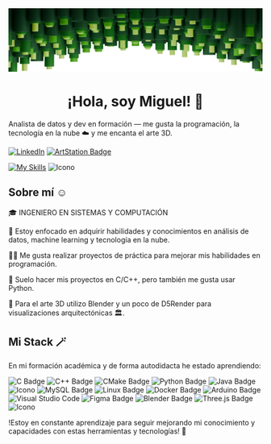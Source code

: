 <!-- Banner -->
<picture>
  <source media="(prefers-color-scheme: dark)" srcset="assets/header-dark.png">
  <source media="(prefers-color-scheme: light)" srcset="assets/header-light.png">
  <img alt="Bienvenida" src="assets/header-dark.png">
</picture>

<!-- Saludo -->
<h1 align="center"> ¡Hola, soy Miguel! 👋 </h1>

Analista de datos y dev en formación — me gusta la programación, la tecnología en la nube ☁️ y me encanta el arte 3D.



<!-- Redes -->
[![LinkedIn](https://img.shields.io/badge/LinkedIn-0077B5?style=for-the-badge&logo=linkedin&logoColor=white)](https://www.linkedin.com/in/miguel-eduarte)
[![ArtStation Badge](https://img.shields.io/badge/ArtStation-13AFF0?logo=artstation&logoColor=fff&style=for-the-badge)](https://www.artstation.com/hakchi06)




<!-- Vistazo de listado de skills -->
[![My Skills](https://skillicons.dev/icons?i=c,cpp,cmake,python,java,mysql,linux,docker,arduino,vscode,figma,blender,threejs)](https://skillicons.dev)
<img src="https://cdn.brandfetch.io/idWBMbgKO4/w/1024/h/1024/theme/dark/icon.png?c=1bxid64Mup7aczewSAYMX&t=1748108585026"
     alt="Icono"
     width="48"
     height="48">




<!-- Presentacion personal -->
## Sobre mí ☺️
🎓 INGENIERO EN SISTEMAS Y COMPUTACIÓN

🎯 Estoy enfocado en adquirir habilidades y conocimientos en análisis de datos, machine learning y tecnología en la nube.

🧑‍💻 Me gusta realizar proyectos de práctica para mejorar mis habilidades en programación.

🧩 Suelo hacer mis proyectos en C/C++, pero también me gusta usar Python.

🎈 Para el arte 3D utilizo Blender y un poco de D5Render para visualizaciones arquitectónicas 🏛️.

<!-- Presentacion de stack de habilidades -->

## Mi Stack 🪄

En mi formación académica y de forma autodidacta he estado aprendiendo:

![C Badge](https://img.shields.io/badge/C-A8B9CC?logo=c&logoColor=fff&style=for-the-badge)
![C++ Badge](https://img.shields.io/badge/C%2B%2B-00599C?logo=cplusplus&logoColor=fff&style=for-the-badge)
![CMake Badge](https://img.shields.io/badge/CMake-064F8C?logo=cmake&logoColor=fff&style=for-the-badge)
![Python Badge](https://img.shields.io/badge/Python-3776AB?style=for-the-badge&logo=python&logoColor=white)
![Java Badge](https://img.shields.io/badge/java-%23ED8B00.svg?style=for-the-badge&logo=openjdk&logoColor=white)
<img src="https://cdn.brandfetch.io/idnq7H7qT0/theme/dark/logo.svg?c=1bxid64Mup7aczewSAYMX&t=1667576597046"
       alt="Icono"
       style="width:100px; height:28px;">
![MySQL Badge](https://img.shields.io/badge/MySQL-4479A1?logo=mysql&logoColor=fff&style=for-the-badge)
![Linux Badge](https://img.shields.io/badge/Linux-FCC624?logo=linux&logoColor=000&style=for-the-badge)
![Docker Badge](https://img.shields.io/badge/Docker-2496ED?logo=docker&logoColor=fff&style=for-the-badge)
![Arduino Badge](https://img.shields.io/badge/Arduino-00878F?logo=arduino&logoColor=fff&style=for-the-badge)
![Visual Studio Code](https://img.shields.io/badge/Visual%20Studio%20Code-0078d7.svg?style=for-the-badge&logo=visual-studio-code&logoColor=white)
![Figma Badge](https://img.shields.io/badge/Figma-F24E1E?logo=figma&logoColor=fff&style=for-the-badge)
![Blender Badge](https://img.shields.io/badge/Blender-E87D0D?logo=blender&logoColor=fff&style=for-the-badge)
![Three.js Badge](https://img.shields.io/badge/Three.js-000?logo=threedotjs&logoColor=fff&style=for-the-badge)
<img src="https://cdn.brandfetch.io/idWBMbgKO4/theme/light/logo.svg?c=1bxid64Mup7aczewSAYMX&t=1748108584826"
     alt="Icono"
     style="width:100px; height:28px;">

!Estoy en constante aprendizaje para seguir mejorando mi conocimiento y capacidades con estas herramientas y tecnologías! 🎲
